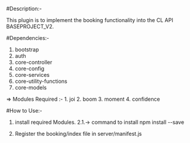 #Description:-

This plugin is to implement the booking functionality into the CL API BASEPROJECT_V2.

#Dependencies:-
   1. bootstrap
   2. auth
   3. core-controller
   4. core-config
   5. core-services
   6. core-utility-functions
   7. core-models

 => Modules Required :-
    1. joi
    2. boom
    3. moment
    4. confidence

#How to Use:-

1. install required Modules.
   2.1.-> command to install
          npm install <module-name> --save

2. Register the booking/index file in server/manifest.js
